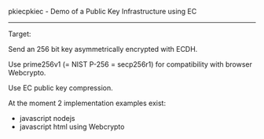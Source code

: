 pkiecpkiec - Demo of a Public Key Infrastructure using EC

---
Target:

Send an 256 bit key asymmetrically encrypted with ECDH.

Use prime256v1 (= NIST P-256 = secp256r1) for compatibility with browser Webcrypto.

Use EC public key compression.

At the moment 2 implementation examples exist:

* javascript nodejs
* javascript html using Webcrypto
